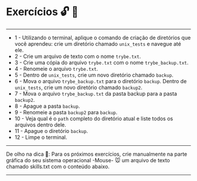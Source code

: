 # Exercícios :unlock: :rocket:

***

 * 1 - Utilizando o terminal, aplique o comando de criação de diretórios que você aprendeu: crie um diretório chamado ```unix_tests``` e navegue até ele.
 * 2 - Crie um arquivo de texto com o nome ```trybe.txt```.
 * 3 - Crie uma cópia do arquivo ```trybe.txt``` com o nome ```trybe_backup.txt```.
 * 4 - Renomeie o arquivo ```trybe.txt```.
 * 5 - Dentro de ```unix_tests```, crie um novo diretório chamado ```backup```.
 * 6 - Mova o arquivo ```trybe_backup.txt``` para o diretório ```backup```.
  Dentro de ```unix_tests```, crie um novo diretório chamado ```backup2```.
 * 7 - Mova o arquivo ```trybe_backup.txt``` da pasta backup para a pasta ```backup2```.
 * 8 - Apague a pasta ```backup```.
 * 9 - Renomeie a pasta ```backup2``` para ```backup```.
 * 10 - Veja qual é o ```path``` completo do diretório atual e liste todos os arquivos dentro dele.
 * 11 - Apague o diretório ```backup```.
 * 12 - Limpe o terminal.

***

De olho na dica 👀: Para os próximos exercícios, crie manualmente na parte gráfica do seu sistema operacional -Mouse- :mouse: um arquivo de texto chamado skills.txt com o conteúdo abaixo.

***
